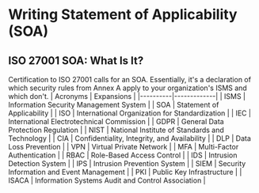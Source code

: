 # Writing Statement of Applicability (SOA)

## ISO 27001 SOA: What Is It?
Certification to ISO 27001 calls for an SOA. Essentially, it's a declaration of which security rules from Annex A apply to your organization's ISMS and which don't.
| Acronyms | Expansions | 
|----------|-------------|
| ISMS     | Information Security Management System |
| SOA      | Statement of Applicability             |
| ISO      | International Organization for Standardization |
| IEC      | International Electrotechnical Commission |
| GDPR     | General Data Protection Regulation     |
| NIST     | National Institute of Standards and Technology |
| CIA      | Confidentiality, Integrity, and Availability |
| DLP      | Data Loss Prevention                   |
| VPN      | Virtual Private Network                |
| MFA      | Multi-Factor Authentication            |
| RBAC     | Role-Based Access Control              |
| IDS      | Intrusion Detection System             |
| IPS      | Intrusion Prevention System            |
| SIEM     | Security Information and Event Management |
| PKI      | Public Key Infrastructure              |
| ISACA    | Information Systems Audit and Control Association |
